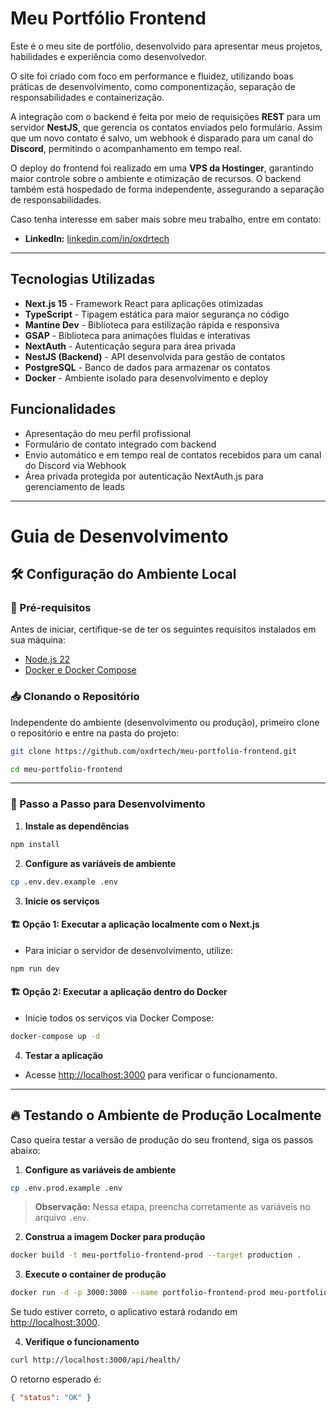 # Meu Portfólio Frontend

Este é o meu site de portfólio, desenvolvido para apresentar meus projetos, habilidades e experiência como desenvolvedor.

O site foi criado com foco em performance e fluidez, utilizando boas práticas de desenvolvimento, como componentização, separação de responsabilidades e containerização.

A integração com o backend é feita por meio de requisições **REST** para um servidor **NestJS**, que gerencia os contatos enviados pelo formulário. Assim que um novo contato é salvo, um webhook é disparado para um canal do **Discord**, permitindo o acompanhamento em tempo real.

O deploy do frontend foi realizado em uma **VPS da Hostinger**, garantindo maior controle sobre o ambiente e otimização de recursos. O backend também está hospedado de forma independente, assegurando a separação de responsabilidades.

Caso tenha interesse em saber mais sobre meu trabalho, entre em contato:

- **LinkedIn:** [linkedin.com/in/oxdrtech](https://linkedin.com/in/oxdrtech)

---

## Tecnologias Utilizadas

- **Next.js 15** - Framework React para aplicações otimizadas
- **TypeScript** - Tipagem estática para maior segurança no código
- **Mantine Dev** - Biblioteca para estilização rápida e responsiva
- **GSAP** - Biblioteca para animações fluidas e interativas
- **NextAuth** - Autenticação segura para área privada
- **NestJS (Backend)** - API desenvolvida para gestão de contatos
- **PostgreSQL** - Banco de dados para armazenar os contatos
- **Docker** - Ambiente isolado para desenvolvimento e deploy

## Funcionalidades

- Apresentação do meu perfil profissional
- Formulário de contato integrado com backend
- Envio automático e em tempo real de contatos recebidos para um canal do Discord via Webhook
- Área privada protegida por autenticação NextAuth.js para gerenciamento de leads

---

# Guia de Desenvolvimento

## 🛠️ Configuração do Ambiente Local

### 📌 Pré-requisitos

Antes de iniciar, certifique-se de ter os seguintes requisitos instalados em sua máquina:

- [Node.js 22](https://nodejs.org/)
- [Docker e Docker Compose](https://www.docker.com/)

### 📥 Clonando o Repositório

Independente do ambiente (desenvolvimento ou produção), primeiro clone o repositório e entre na pasta do projeto:

```bash
git clone https://github.com/oxdrtech/meu-portfolio-frontend.git
```

```bash
cd meu-portfolio-frontend
```

---

### 🚀 Passo a Passo para Desenvolvimento

1. **Instale as dependências**

```bash
npm install
```

2. **Configure as variáveis de ambiente**

```bash
cp .env.dev.example .env
```

3. **Inicie os serviços**

#### 🏗️ Opção 1: Executar a aplicação localmente com o Next.js

- Para iniciar o servidor de desenvolvimento, utilize:

```bash
npm run dev
```

#### 🏗️ Opção 2: Executar a aplicação dentro do Docker

- Inicie todos os serviços via Docker Compose:

```bash
docker-compose up -d
```

4. **Testar a aplicação**

- Acesse [http://localhost:3000](http://localhost:3000) para verificar o funcionamento.

---

## 🔥 Testando o Ambiente de Produção Localmente

Caso queira testar a versão de produção do seu frontend, siga os passos abaixo:

1. **Configure as variáveis de ambiente**

```bash
cp .env.prod.example .env
```

> **Observação:** Nessa etapa, preencha corretamente as variáveis no arquivo `.env`.

2. **Construa a imagem Docker para produção**

```bash
docker build -t meu-portfolio-frontend-prod --target production .
```

3. **Execute o container de produção**

```bash
docker run -d -p 3000:3000 --name portfolio-frontend-prod meu-portfolio-frontend-prod
```

Se tudo estiver correto, o aplicativo estará rodando em [http://localhost:3000](http://localhost:3000).

4. **Verifique o funcionamento**

```bash
curl http://localhost:3000/api/health/
```

O retorno esperado é:

```json
{ "status": "OK" }
```
